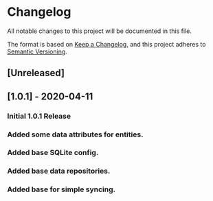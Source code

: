 ﻿# Changelog

All notable changes to this project will be documented in this file.

The format is based on [Keep a Changelog](https://keepachangelog.com/en/1.0.0/),
and this project adheres to [Semantic Versioning](https://semver.org/spec/v2.0.0.html).

## [Unreleased]

## [1.0.1] - 2020-04-11

### Initial 1.0.1 Release
### Added some data attributes for entities.
### Added base SQLite config.
### Added base data repositories.
### Added base for simple syncing.

